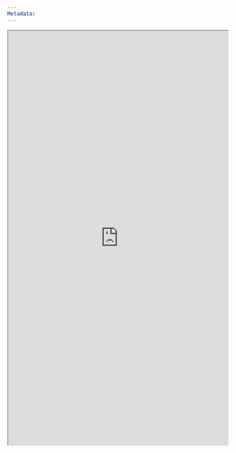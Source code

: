 ```yaml
---
Metadata:
---
```



<iframe
    height = 950
    width = 100%
    padding = 0 0
    margins = 0 0
    src="https://rpgtool.herokuapp.com/#"></iframe>